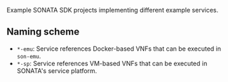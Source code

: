 Example SONATA SDK projects implementing different example services.

## Naming scheme

* `*-emu`: Service references Docker-based VNFs that can be executed in `son-emu`.
* `*-sp`: Service references VM-based VNFs that can be executed in SONATA's service platform.
